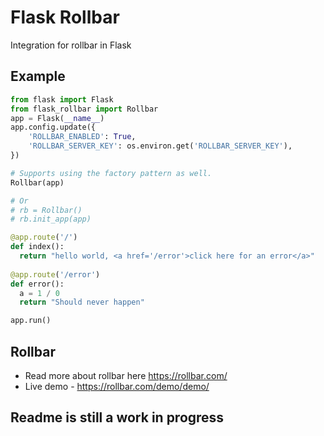 # Flask Rollbar

Integration for rollbar in Flask


## Example 

```python
from flask import Flask
from flask_rollbar import Rollbar
app = Flask(__name__)
app.config.update({
    'ROLLBAR_ENABLED': True,
    'ROLLBAR_SERVER_KEY': os.environ.get('ROLLBAR_SERVER_KEY'),
})

# Supports using the factory pattern as well.
Rollbar(app)

# Or
# rb = Rollbar()
# rb.init_app(app)

@app.route('/')
def index():
  return "hello world, <a href='/error'>click here for an error</a>"
 
@app.route('/error')
def error():
  a = 1 / 0
  return "Should never happen"

app.run()

```

## Rollbar

* Read more about rollbar here https://rollbar.com/
* Live demo - https://rollbar.com/demo/demo/

## Readme is still a work in progress
